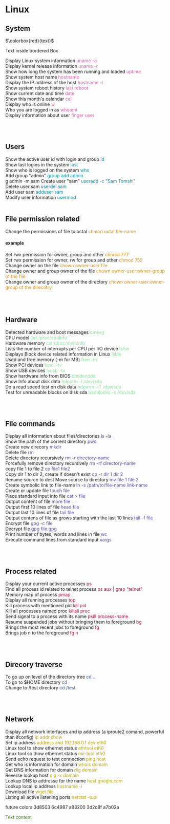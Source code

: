 # Linux

## System

$\colorbox{red}{text}$

Text inside bordered Box 




Display Linux system information
<span style="color: #d65cad">
uname -a
</span>
<br>
Display kernel release information
<span style="color:#d65cad">uname -r</span>
<br>
Show how long the system has been running and loaded
<span style="color:#d65cad">uptime</span>
<br>
Show system host name
<span style="color:#d65cad">hostname</span>
<br>
Display the IP address of the host
<span style="color:#d65cad">hostname -l</span>
<br>
Show system reboot history
<span style="color:#d65cad">last reboot</span>
<br>
Show current date and time
<span style="color:#d65cad">date</span>
<br>
Show this month's calendar
<span style="color:#d65cad">cal</span>
<br>
Display who is online
<span style="color:#d65cad">w</span>
<br>
Who you are logged in as
<span style="color:#d65cad">whoami</span>
<br>
Display information about user
<span style="color:#d65cad">finger user</span>

<br>
<br>


## Users

Show the active user id with login and group
<span style="color:#038ca1">id</span>
<br>
Show last logins in the system
<span style="color:#038ca1">last</span>
<br>
Show who is logged on the system
<span style="color:#038ca1">who</span>
<br>
Add group "admin"
<span style="color:#038ca1">group add admin</span>
<br>
g admin -m sam
Create user "sam"
<span style="color:#038ca1">useradd -c "Sam Tomshi"</span>
<br>
Delete user sam
<span style="color:#038ca1">userdel sam</span>
<br>
Add user sam
<span style="color:#038ca1">adduser sam</span>
<br>
Modify user information
<span style="color:#038ca1">usermod</span>
<br>
<br>



## File permission related

Change the permissions of file to octal
<span style="color:#d69015">chmod octal file-name</span>
<br>
#### example
Set rwx permission for owner, group and other
<span style="color:#d69015">chmod 777</span>
<br>
Set rwx permission for owner, rw for group and other
<span style="color:#d69015">chmod 755</span>
<br>
Change owner on the file
<span style="color:#d69015">chown owner-user file</span>
<br>
Change owner and group owner of the file 
<span style="color:#d69015">chown owner-user:owner-group of the file</span>
<br>
Change owner and group owner of the directory
<span style="color:#d69015">chown owner-user:owner-group of the direcotry</span>
<br>
<br>
<br>
<br>


## Hardware

Detected hardware and boot messages
<span style="color:#89e09d">dmesg</span>
<br>
CPU model
<span style="color:#89e09d">cat /proc/cpuinfo</span>
<br>
Hardware memory
<span style="color:#89e09d">cat /proc/meminfo</span>
<br>
Lists the number of interrupts per CPU per I/O device
<span style="color:#89e09d">lshw</span>
<br>
Displays Block device related information in Linux
<span style="color:#89e09d">lsblk</span>
<br>
Used and free memory (-m for MB)
<span style="color:#89e09d">free -m</span>
<br>
Show PCI devices
<span style="color:#89e09d">lspci -tv</span>
<br>
Show USB devices
<span style="color:#89e09d">lsusb -tv</span>
<br>
Show hardware info from BIOS
<span style="color:#89e09d">dmidecode</span>
<br>
Show Info about disk data
<span style="color:#89e09d">hdparm -l /dev/sda</span>
<br>
Do a read speed test on disk data
<span style="color:#89e09d">hdparm -tT /dev/sda</span>
<br>
Test for unreadable blocks on disk sda
<span style="color:#89e09d">badblocks -s /dev/sda</span>
<br>

<br>
<br>


## File commands

Display all information about files/directories
<span style="color:#5c469e">ls -la</span>
<br>
Show the path of the corrent directory
<span style="color:#5c469e">pwd</span>
<br>
Create new direcory
<span style="color:#5c469e">mkdir</span>
<br>
Delete file
<span style="color:#5c469e">rm</span>
<br>
Delete directory recursively
<span style="color:#5c469e">rm -r directory-name</span>
<br>
Forcefully remove directory recursively
<span style="color:#5c469e">rm -rf directory-name</span>
<br>
copy file 1 to file 2
<span style="color:#5c469e">cp file1 file2</span>
<br>
Copy dir 1 to dir 2, create if doesn't exist
<span style="color:#5c469e">cp -r dir 1 dir 2</span>
<br>
Rename source to dest
Move source to directory
<span style="color:#5c469e">mv file 1 file 2</span>
<br>
Create symbolic link to file-name
<span style="color:#5c469e">ln -s /path/to/file-name link-name</span>
<br>
Create or update file
<span style="color:#5c469e">touch file</span>
<br>
Place standard input into file
<span style="color:#5c469e">cat > file </span>
<br>
Output content of file
<span style="color:#5c469e">more file</span>
<br>
Output first 10 lines of file
<span style="color:#5c469e">head file</span>
<br>
Output last 10 lines of file
<span style="color:#5c469e">tail file</span>
<br>
Output contens of file as grows starting with the last 10 lines
<span style="color:#5c469e">tail -f file </span>
<br>
Encrypt file
<span style="color:#5c469e">gpg -c file</span>
<br>
Decrypt file
<span style="color:#5c469e">gpg file.gpg</span>
<br>
Print number of bytes, words and lines in file
<span style="color:#5c469e">wc</span>
<br>
Execute command lines from standard input
<span style="color:#5c469e">xargs</span>
<br>


<br>
<br>

## Process related
Display your current active processes
<span style="color:#ab0f46">ps</span>
<br>
Find all process id related to telnet process
<span style="color:#ab0f46">ps aux | grep "telnet"</span>
<br>
Memory map of process
<span style="color:#ab0f46">pmap</span>
<br>
Display all running processes
<span style="color:#ab0f46">top</span>
<br>
Kill process with mentioned pid
<span style="color:#ab0f46">kill pid</span>
<br>
Kill all processes named proc
<span style="color:#ab0f46">killall proc</span>
<br>
Send signal to a process with its name
<span style="color:#ab0f46">pkill process-name</span>
<br>
Resume suspended jobs without bringing them to foreground
<span style="color:#ab0f46">bg</span>
<br>
Brings the most recent jobs to foreground
<span style="color:#ab0f46">fg</span>
<br>
Brings job n to the foreground
<span style="color:#ab0f46">fg n</span>
<br>



<br>
<br>

## Direcory traverse

To go up on level of the directory tree
<span style="color:#3257a1">cd ..</span>
<br>
To go to $HOME directory
<span style="color:#3257a1">cd</span>
<br>
Change to /test directory
<span style="color:#3257a1">cd /test</span>
<br>


<br>
<br>

## Network

Display all network interfaces and ip address 
(a iproute2 comand, powerful than ifconfig)
<span style="color:#baa507">ip addr show</span>
<br>
Set ip address
<span style="color:#baa507">address and 192.168.0.1 dev eth0</span>
<br>
Linux tool to show ethernet status
<span style="color:#baa507">ethtool eth0</span>
<br>
Linux tool so thow ethernet status
<span style="color:#baa507">mii-tool eth0</span>
<br>
Send echo request to test connection
<span style="color:#baa507">ping host</span>
<br>
Get who is information for domain
<span style="color:#baa507">whois domain</span>
<br>
Get DNS information for domain
<span style="color:#baa507">dig domain</span>
<br>
Reverse lookup host
<span style="color:#baa507">dig -x domain</span>
<br>
Lookup DNS ip addresse for the name
<span style="color:#baa507">host google.com</span>
<br>
Lookup local ip address
<span style="color:#baa507">hostname -i</span>
<br>
Download file
<span style="color:#baa507">wget file</span>
<br>
Listing all active listening ports
<span style="color:#baa507">netstat -tupl</span>
<br>












future colors
3d8503
6c4987
a83200
3d2c8f
a7b02a


<span style="color:#3d8503">
Text content
</span>
